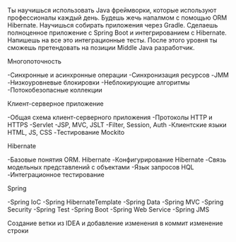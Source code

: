 Ты научишься использовать Java фреймворки, которые используют профессионалы каждый день. Будешь жечь напалмом с помощью ОRM Hibernate. 
Научишься собирать приложения через Gradle. Сделаешь полноценное приложение с Spring Boot и интегрированием с Hibernate. Напишешь на все это интеграционные тесты. 
После этого уровня ты сможешь претендовать на позиции Middle Java разработчик.

Многопоточность

-Синхронные и асинхронные операции
-Синхронизация ресурсов
-JMM
-Низкоуровневые блокировки
-Неблокирующие алгоритмы
-Потокобезопасные коллекции

Клиент-серверное приложение

-Общая схема клиент-серверного приложения
-Протоколы HTTP и HTTPS
-Servlet
-JSP, MVC, JSLT
-Filter, Session, Auth
-Клиентские языки HTML, JS, CSS
-Тестирование Mockito

Hibernate

-Базовые понятия ORM. Hibernate
-Конфигурирование Hibernate
-Связь модельных представлений с объектами
-Язык запросов HQL
-Интеграционное тестирование

Spring

-Spring IoC
-Spring HibernateTemplate
-Spring Data
-Spring MVC
-Spring Security
-Spring Test
-Spring Boot
-Spring Web Service
-Spring JMS

Создание ветки из IDEA и добавление изменения в коммит
изменение строки